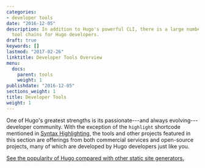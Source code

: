 ```yaml
---
categories:
- developer tools
date: "2016-12-05"
description: In addition to Hugo's powerful CLI, there is a large number of community-developed
  tool chains for Hugo developers.
draft: true
keywords: []
lastmod: "2017-02-26"
linktitle: Developer Tools Overview
menu:
  docs:
    parent: tools
    weight: 1
publishdate: "2016-12-05"
sections_weight: 1
title: Developer Tools
weight: 1
---
```


One of Hugo's greatest strengths is its passionate---and always evolving---developer community. With the exception of the `highlight` shortcode mentioned in [Syntax Highlighting][syntax], the tools and other projects featured in this section are offerings from both commercial services and open-source projects, many of which are developed by Hugo developers just like you.

[See the popularity of Hugo compared with other static site generators.][staticgen]

[staticgen]: https://staticgen.com
[syntax]: /tools/syntax-highlighting/
